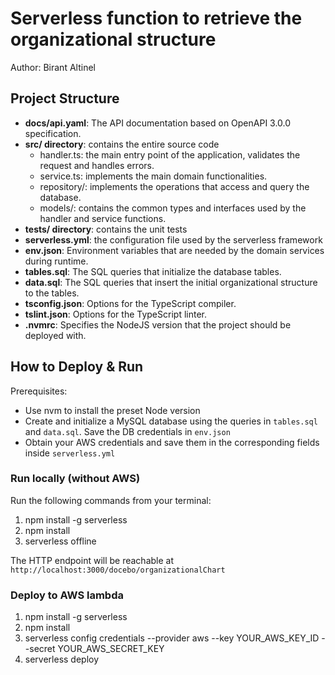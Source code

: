 # Serverless function to retrieve the organizational structure

Author: Birant Altinel

## Project Structure

- **docs/api.yaml**: The API documentation based on OpenAPI 3.0.0 specification.
- **src/ directory**: contains the entire source code
  - handler.ts: the main entry point of the application, validates the request and handles errors.
  - service.ts: implements the main domain functionalities.
  - repository/: implements the operations that access and query the database.
  - models/: contains the common types and interfaces used by the handler and service functions.
- **tests/ directory**: contains the unit tests
- **serverless.yml**: the configuration file used by the serverless framework
- **env.json**: Environment variables that are needed by the domain services during runtime.
- **tables.sql**: The SQL queries that initialize the database tables.
- **data.sql**: The SQL queries that insert the initial organizational structure to the tables.
- **tsconfig.json**: Options for the TypeScript compiler.
- **tslint.json**: Options for the TypeScript linter.
- **.nvmrc**: Specifies the NodeJS version that the project should be deployed with.

## How to Deploy & Run

Prerequisites:

- Use nvm to install the preset Node version
- Create and initialize a MySQL database using the queries in
`tables.sql` and `data.sql`. Save the DB credentials in `env.json`
- Obtain your AWS credentials and save them in the corresponding fields inside `serverless.yml`

### Run locally (without AWS)

Run the following commands from your terminal:

1. npm install -g serverless
2. npm install
3. serverless offline

The HTTP endpoint will be reachable at `http://localhost:3000/docebo/organizationalChart`

### Deploy to AWS lambda

1. npm install -g serverless
2. npm install
3. serverless config credentials --provider aws --key YOUR_AWS_KEY_ID --secret YOUR_AWS_SECRET_KEY
4. serverless deploy
